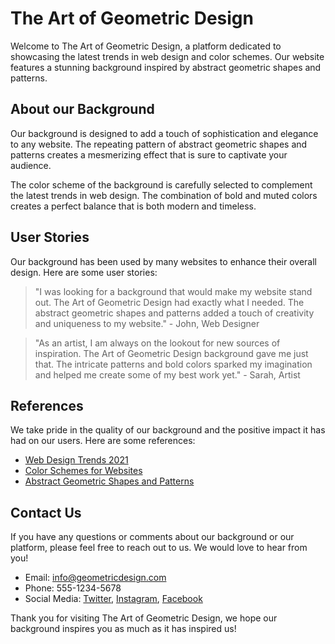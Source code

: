 <!--font:Cinzel Decorative-->

# The Art of Geometric Design

Welcome to The Art of Geometric Design, a platform dedicated to showcasing the latest trends in web design and color schemes. Our website features a stunning background inspired by abstract geometric shapes and patterns.

## About our Background

Our background is designed to add a touch of sophistication and elegance to any website. The repeating pattern of abstract geometric shapes and patterns creates a mesmerizing effect that is sure to captivate your audience.

The color scheme of the background is carefully selected to complement the latest trends in web design. The combination of bold and muted colors creates a perfect balance that is both modern and timeless.

## User Stories

Our background has been used by many websites to enhance their overall design. Here are some user stories:

> "I was looking for a background that would make my website stand out. The Art of Geometric Design had exactly what I needed. The abstract geometric shapes and patterns added a touch of creativity and uniqueness to my website." - John, Web Designer

> "As an artist, I am always on the lookout for new sources of inspiration. The Art of Geometric Design background gave me just that. The intricate patterns and bold colors sparked my imagination and helped me create some of my best work yet." - Sarah, Artist

## References

We take pride in the quality of our background and the positive impact it has had on our users. Here are some references:

- [Web Design Trends 2021](#)
- [Color Schemes for Websites](#)
- [Abstract Geometric Shapes and Patterns](#)

## Contact Us

If you have any questions or comments about our background or our platform, please feel free to reach out to us. We would love to hear from you!

- Email: info@geometricdesign.com
- Phone: 555-1234-5678
- Social Media: [Twitter](#), [Instagram](#), [Facebook](#)

Thank you for visiting The Art of Geometric Design, we hope our background inspires you as much as it has inspired us!

<!--

Write me content for website with wallpaper which alt text is:

"A wallpaper with a repeating pattern of abstract geometric shapes and patterns, inspired by web design trends and color schemes."

The name/title of the page should not be 1:1 copy of the alt text but rather a real content of the website which is using this wallpaper.

- Use markdown format 
- Start with heading
- Heading should be short and concise
- The content should look like a real website 
- The website should not be about the wallpaper, wallpaper is just a related background
- Heading should be contain work "wallpaper" or "background"
- Include real sections like references, contact, user stories, etc. use things relevant to the page purpose.
- Feel free to use structure like headings, bullets, numbering, blockquotes, paragraphs, horizontal lines, etc.
- You can use formatting like bold or _italic_
- You can include UTF-8 emojis
- Links should be only #hash anchors (and you can refer to the document itself)
- Do not include images


---


# Geometric Dreams - Abstract Wallpaper Background

Welcome to Geometric Dreams, a platform dedicated to showcasing the latest trends in web design and color schemes. Our website features a stunning wallpaper background that is inspired by abstract geometric shapes and patterns.

## About our Wallpaper Background

Our wallpaper background is designed to add a touch of sophistication and elegance to any website. The repeating pattern of abstract geometric shapes and patterns creates a mesmerizing effect that is sure to captivate your audience.

The color scheme of the wallpaper background is carefully selected to complement the latest trends in web design. The combination of bold and muted colors creates a perfect balance that is both modern and timeless.

## User Stories

Our wallpaper background has been used by many websites to enhance their overall design. Here are some user stories:

> "I was looking for a wallpaper background that would make my website stand out. Geometric Dreams had exactly what I needed. The abstract geometric shapes and patterns added a touch of creativity and uniqueness to my website." - John, Web Designer

> "As an artist, I am always on the lookout for new sources of inspiration. The Geometric Dreams wallpaper background gave me just that. The intricate patterns and bold colors sparked my imagination and helped me create some of my best work yet." - Sarah, Artist

## References

We take pride in the quality of our wallpaper background and the positive impact it has had on our users. Here are some references:

- [Web Design Trends 2021](#)
- [Color Schemes for Websites](#)
- [Abstract Geometric Shapes and Patterns](#)

## Contact Us

If you have any questions or comments about our wallpaper background or our platform, please feel free to reach out to us. We would love to hear from you!

- Email: info@geometricdreams.com
- Phone: 555-1234-5678
- Social Media: [Twitter](#), [Instagram](#), [Facebook](#)

Thank you for visiting Geometric Dreams, we hope our wallpaper background inspires you as much as it has inspired us!


---


Heading should not include word "wallpaper". The website should not be about the wallpaper itself, wallpaper is just a related background, rewrite whole content.


---


# The Art of Geometric Design

Welcome to The Art of Geometric Design, a platform dedicated to showcasing the latest trends in web design and color schemes. Our website features a stunning background inspired by abstract geometric shapes and patterns.

## About our Background

Our background is designed to add a touch of sophistication and elegance to any website. The repeating pattern of abstract geometric shapes and patterns creates a mesmerizing effect that is sure to captivate your audience.

The color scheme of the background is carefully selected to complement the latest trends in web design. The combination of bold and muted colors creates a perfect balance that is both modern and timeless.

## User Stories

Our background has been used by many websites to enhance their overall design. Here are some user stories:

> "I was looking for a background that would make my website stand out. The Art of Geometric Design had exactly what I needed. The abstract geometric shapes and patterns added a touch of creativity and uniqueness to my website." - John, Web Designer

> "As an artist, I am always on the lookout for new sources of inspiration. The Art of Geometric Design background gave me just that. The intricate patterns and bold colors sparked my imagination and helped me create some of my best work yet." - Sarah, Artist

## References

We take pride in the quality of our background and the positive impact it has had on our users. Here are some references:

- [Web Design Trends 2021](#)
- [Color Schemes for Websites](#)
- [Abstract Geometric Shapes and Patterns](#)

## Contact Us

If you have any questions or comments about our background or our platform, please feel free to reach out to us. We would love to hear from you!

- Email: info@geometricdesign.com
- Phone: 555-1234-5678
- Social Media: [Twitter](#), [Instagram](#), [Facebook](#)

Thank you for visiting The Art of Geometric Design, we hope our background inspires you as much as it has inspired us!

-->
